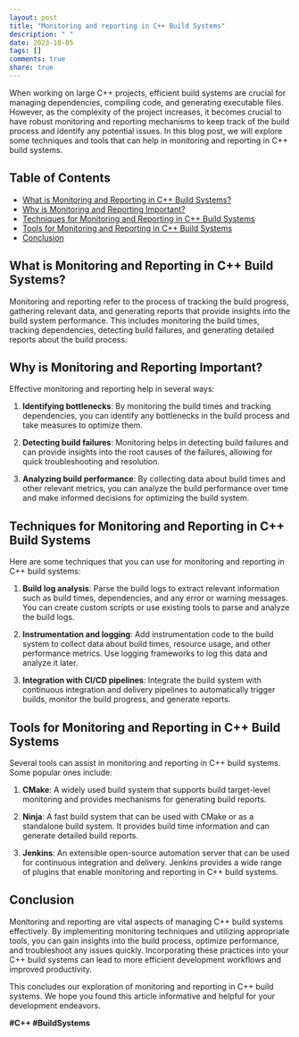 ```yaml
---
layout: post
title: "Monitoring and reporting in C++ Build Systems"
description: " "
date: 2023-10-05
tags: []
comments: true
share: true
---
```


When working on large C++ projects, efficient build systems are crucial for managing dependencies, compiling code, and generating executable files. However, as the complexity of the project increases, it becomes crucial to have robust monitoring and reporting mechanisms to keep track of the build process and identify any potential issues. In this blog post, we will explore some techniques and tools that can help in monitoring and reporting in C++ build systems.

## Table of Contents
- [What is Monitoring and Reporting in C++ Build Systems?](#what-is-monitoring-and-reporting-in-c-build-systems)
- [Why is Monitoring and Reporting Important?](#why-is-monitoring-and-reporting-important)
- [Techniques for Monitoring and Reporting in C++ Build Systems](#techniques-for-monitoring-and-reporting-in-c-build-systems)
- [Tools for Monitoring and Reporting in C++ Build Systems](#tools-for-monitoring-and-reporting-in-c-build-systems)
- [Conclusion](#conclusion)

## What is Monitoring and Reporting in C++ Build Systems?

Monitoring and reporting refer to the process of tracking the build progress, gathering relevant data, and generating reports that provide insights into the build system performance. This includes monitoring the build times, tracking dependencies, detecting build failures, and generating detailed reports about the build process.

## Why is Monitoring and Reporting Important?

Effective monitoring and reporting help in several ways:

1. **Identifying bottlenecks**: By monitoring the build times and tracking dependencies, you can identify any bottlenecks in the build process and take measures to optimize them.

2. **Detecting build failures**: Monitoring helps in detecting build failures and can provide insights into the root causes of the failures, allowing for quick troubleshooting and resolution.

3. **Analyzing build performance**: By collecting data about build times and other relevant metrics, you can analyze the build performance over time and make informed decisions for optimizing the build system.

## Techniques for Monitoring and Reporting in C++ Build Systems

Here are some techniques that you can use for monitoring and reporting in C++ build systems:

1. **Build log analysis**: Parse the build logs to extract relevant information such as build times, dependencies, and any error or warning messages. You can create custom scripts or use existing tools to parse and analyze the build logs.

2. **Instrumentation and logging**: Add instrumentation code to the build system to collect data about build times, resource usage, and other performance metrics. Use logging frameworks to log this data and analyze it later.

3. **Integration with CI/CD pipelines**: Integrate the build system with continuous integration and delivery pipelines to automatically trigger builds, monitor the build progress, and generate reports.

## Tools for Monitoring and Reporting in C++ Build Systems

Several tools can assist in monitoring and reporting in C++ build systems. Some popular ones include:

1. **CMake**: A widely used build system that supports build target-level monitoring and provides mechanisms for generating build reports.

2. **Ninja**: A fast build system that can be used with CMake or as a standalone build system. It provides build time information and can generate detailed build reports.

3. **Jenkins**: An extensible open-source automation server that can be used for continuous integration and delivery. Jenkins provides a wide range of plugins that enable monitoring and reporting in C++ build systems.

## Conclusion

Monitoring and reporting are vital aspects of managing C++ build systems effectively. By implementing monitoring techniques and utilizing appropriate tools, you can gain insights into the build process, optimize performance, and troubleshoot any issues quickly. Incorporating these practices into your C++ build systems can lead to more efficient development workflows and improved productivity.

This concludes our exploration of monitoring and reporting in C++ build systems. We hope you found this article informative and helpful for your development endeavors.

**#C++ #BuildSystems**